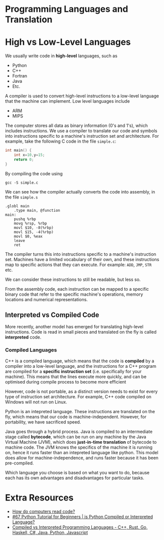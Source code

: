# Programming Languages and Translation

# High vs Low-Level Languages

We usually write code in **high-level** languages, such as 
- Python
- C++
- Fortran
- Java
- Etc.

A compiler is used to convert high-level instructions to a low-level language that the machine can implement. Low level languages include
- ARM
- MIPS

The computer stores all data as binary information (0's and 1's), which includes instructions. We use a compiler to translate our code and symbols into instructions specific to a machine's instruction set and architecture. For example, take the following C code in the file `simple.c`:

```c
int main() {
    int x=10,y=15;
    return 0;
} 
```

By compiling the code using 

```
gcc -S simple.c
```

We can see how the compiler actually converts the code into assembly, in the file `simple.s`

```assembly
.globl main
    .type main, @function
main:
    pushq %rbp
    movq %rsp, %rbp
    movl $10, -8(%rbp)
    movl $15, -4(%rbp)
    movl $0, %eax
    leave
    ret 
```

The compiler turns this into instructions specific to a machine's instruction set. Machines have a limited vocabulary of their own, and these instructions map to specific actions that they can execute. For example: `ADD`, `JMP`, `STR` etc.

We can consider these instructions to still be readable, but less so.

From the assembly code, each instruction can be mapped to a specific binary code that refer to the specific machine's operations, memory locations and numerical representations.

## Interpreted vs Compiled Code

More recently, another model has emerged for translating high-level instructions. Code is read in small pieces and translated on the fly is called **interpreted** code.

### Compiled Languages

C++ is a compiled language, which means that the code is **compiled** by a compiler into a low-level language, and the instructions for a C++ program are compiled for a **specific instruction set** (i.e. specifically for your machine). This means that the lines execute more quickly, and can be optimised during compile process to become more efficient

However, code is not portable, as a distinct version needs to exist for every type of instruction set architecture. For example, C++ code compiled on Windows will not run on Linux. 

Python is an intepreted language. These instructions are translated on the fly, which means that our code is machine-independent. However, for portability, we have sacrificed speed.

Java goes through a hybrid process. Java is compiled to an intermediate stage called **bytecode**, which can be run on any machine by the Java Virtual Machine (JVM), which does **just-in-time translation** of bytecode to machine code. The JVM knows the specifics of the machine it is running on, hence it runs faster than an intepreted language like python. This model does allow for machine-independence,
and runs faster because it has been pre-compiled.

Which language you choose is based on what you want to do, because each has its own advantages and disadvantages for particular tasks.

# Extra Resources

- [How do computers read code?](https://www.youtube.com/watch?v=QXjU9qTsYCc)
- [#67 Python Tutorial for Beginners | is Python Compiled or Interpreted Language?](https://www.youtube.com/watch?v=0BhSWyDEDC4)
- [Compiled vs Interpreted Programming Languages - C++, Rust, Go, Haskell, C#, Java, Python, Javascript](https://www.youtube.com/watch?v=y6VvxGHCxa4)

